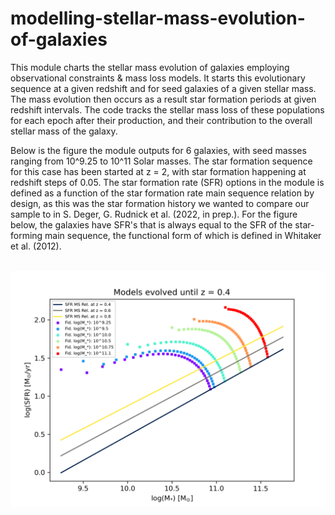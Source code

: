 # modelling-stellar-mass-evolution-of-galaxies

This module charts the stellar mass evolution of galaxies employing observational constraints & mass loss models. It starts
this evolutionary sequence at a given redshift and for seed galaxies of a given stellar mass. The mass evolution then
occurs as a result star formation periods at given redshift intervals. The code tracks the stellar mass loss of these populations for each epoch after their production, and their contribution to the overall stellar mass of the galaxy.

Below is the figure the module outputs for 6 galaxies, with seed masses ranging from 10^9.25 to 10^11 Solar masses. The star formation sequence for this case has been started at z = 2, with star formation happening at redshift steps of 0.05. The star formation rate (SFR) options in the module is defined as a function of the star formation rate main sequence relation by design, as this was the star formation history we wanted to compare our sample to in S. Deger, G. Rudnick et al. (2022, in prep.). For the figure below, the galaxies have SFR's that is always equal to the SFR of the star-forming main sequence, the functional form of which is defined in Whitaker et al. (2012). 


<br/><img src='sfr_mstar_evolution.png'>
